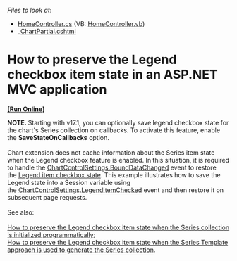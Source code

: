<!-- default file list -->
*Files to look at*:

* [HomeController.cs](./CS/CheckboxLegend/Controllers/HomeController.cs) (VB: [HomeController.vb](./VB/CheckboxLegend/Controllers/HomeController.vb))
* [_ChartPartial.cshtml](./CS/CheckboxLegend/Views/Home/_ChartPartial.cshtml)
<!-- default file list end -->
# How to preserve the Legend checkbox item state in an ASP.NET MVC application
<!-- run online -->
**[[Run Online]](https://codecentral.devexpress.com/t504189)**
<!-- run online end -->


<strong>NOTE. </strong>Starting with v17.1, you can optionally save legend checkbox state for the chart's Series collection on callbacks. To activate this feature, enable the <strong>SaveStateOnCallbacks</strong> option.<br><br>Chart extension does not cache information about the Series item state when the Legend checkbox feature is enabled. In this situation, it is required to handle the <a href="https://documentation.devexpress.com/#AspNet/DevExpressWebMvcChartControlSettings_BoundDataChangedtopic">ChartControlSettings.BoundDataChanged</a> event to restore the <a href="https://documentation.devexpress.com/#AspNet/CustomDocument16242">Legend item checkbox state</a>. This example illustrates how to save the Legend state into a Session variable using the <a href="https://documentation.devexpress.com/#AspNet/DevExpressWebMvcChartControlSettings_LegendItemCheckedtopic">ChartControlSettings.LegendItemChecked</a> event and then restore it on subsequent page requests.<br><br>See also:<br><br><a href="https://www.devexpress.com/Support/Center/p/T470764">How to preserve the Legend checkbox item state when the Series collection is initialized programmatically</a>;<br><a href="https://www.devexpress.com/Support/Center/p/T470781">How to preserve the Legend checkbox item state when the Series Template approach is used to generate the Series collection</a>.

<br/>



